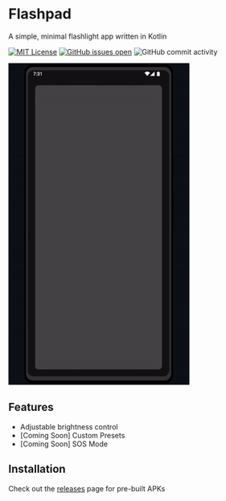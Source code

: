 # Flashpad

A simple, minimal flashlight app written in Kotlin

[![MIT License](https://img.shields.io/badge/License-MIT-green.svg)](https://choosealicense.com/licenses/mit/)
[![GitHub issues open](https://img.shields.io/github/issues/mattdangelo/flashpad.svg?maxAge=2592000)]()
![GitHub commit activity](https://img.shields.io/github/commit-activity/w/mattdangelo/flashpad)

![demo](./repo/demo.gif)

## Features

- Adjustable brightness control
- [Coming Soon] Custom Presets
- [Coming Soon] SOS Mode

## Installation

Check out the [releases](https://github.com/mattdangelo/flashpad/releases) page for pre-built APKs
